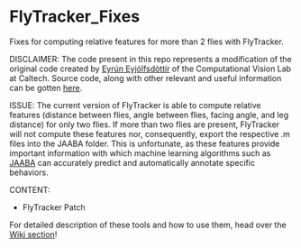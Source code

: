 # FlyTracker_Fixes
Fixes for computing relative features for more than 2 flies with FlyTracker.

DISCLAIMER: The code present in this repo represents a modification of the original code created by [Eyrún Eyjólfsdóttir](http://www.vision.caltech.edu/~eeyjolfs/) of the Computational Vision Lab at Caltech. Source code, along with other relevant and useful information can be gotten [here](http://www.vision.caltech.edu/Tools/FlyTracker/).

ISSUE: The current version of FlyTracker is able to compute relative features (distance between flies, angle between flies, facing angle, and leg distance) for only two flies. If more than two flies are present, FlyTracker will not compute these features nor, consequently, export the respective .m files into the JAABA folder. This is unfortunate, as these features provide important information with which machine learning algorithms such as [JAABA](http://jaaba.sourceforge.net/) can accurately predict and automatically annotate specific behaviors.

CONTENT:
- FlyTracker Patch

For detailed description of these tools and how to use them, head over the [Wiki section](https://github.com/miguelgaspar24/FlyTracker_Fixes/wiki)!
